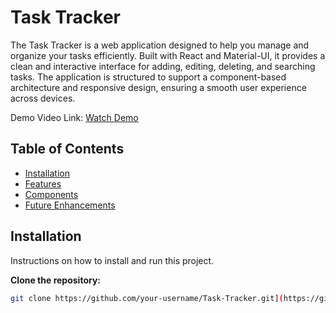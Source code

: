# Task Tracker

The Task Tracker is a web application designed to help you manage and organize your tasks efficiently. Built with React and Material-UI, it provides a clean and interactive interface for adding, editing, deleting, and searching tasks. The application is structured to support a component-based architecture and responsive design, ensuring a smooth user experience across devices.

Demo Video Link: [Watch Demo](https://drive.google.com/file/d/1fnb-Oc5a1SaVMtlqaQjWFU4mlGrtCoPf/view?usp=sharing)

## Table of Contents

- [Installation](#installation)
- [Features](#features)
- [Components](#components)
- [Future Enhancements](#future-enhancements)

## Installation

Instructions on how to install and run this project.

**Clone the repository:**

```sh
git clone https://github.com/your-username/Task-Tracker.git](https://github.com/ashhugoel/ToDo-List.git
